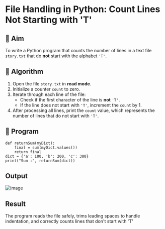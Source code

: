 # File Handling in Python: Count Lines Not Starting with 'T'

## 🎯 Aim
To write a Python program that counts the number of lines in a text file `story.txt` that do **not** start with the alphabet `'T'`.

## 🧠 Algorithm
1. Open the file `story.txt` in **read mode**.
2. Initialize a counter `count` to zero.
3. Iterate through each line of the file:
   - Check if the first character of the line is **not** `'T'`.
   - If the line does not start with `'T'`, increment the `count` by 1.
4. After processing all lines, print the `count` value, which represents the number of lines that do not start with `'T'`.

## 🧾 Program
```
def returnSum(myDict):
    final = sum(myDict.values())
    return final
dict = {'a': 100, 'b': 200, 'c': 300}
print("Sum :", returnSum(dict))
```

## Output

![image](https://github.com/user-attachments/assets/b9f91c63-6fa0-433f-b3a0-e8c517da45d6)


## Result

The program reads the file safely, trims leading spaces to handle indentation, and correctly counts lines that don't start with 'T'

